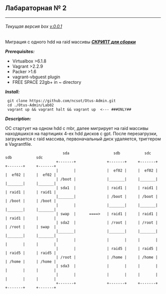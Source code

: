 ## Лабараторная № 2
______________________
###### Текущая версия box [v.0.0.1](../packer/raidLabBox/CHANGELOG.md)
Миграция с одного hdd на raid массивы
***[СКРИПТ для сборки](../provision_scripts/migrateRAID.sh)***

***Prerequisites:***
- Virtualbox >6.1.8
- Vagrant >2.2.9
- Packer >1.6
- vagrant-vbguest plugin
- FREE SPACE 22gb+ in ~ directory

***Install:***
```
 git clone https://github.com/ncsot/Otus-Admin.git
 cd ./Otus-Admin/Lab02
 vagrant up && vagrant halt && vagrant up  <--- ###ONLY##
```
***Description:***
 
 ОС стартует на одном hdd c mbr, далее мигрирует на raid массивы находяшихся на партициях 4-ех hdd дисков c gpt. После перезагрузки, загружается с raid массива, первоначальный диск удаляется, триггером в Vagrantfile.
 ```` <!-- language: lang-none -->
                           sda                    sdb           sdc          sdb           sdc
                        +-------+              +-------+     +-------+    +-------+     +-------+ 
                        |       |              |  ef02 |     |  ef02 |    |  ef02 |     |  ef02 |
                        | /boot |              |_______|     |_______|    |_______|     |_______|
                        | sda1  |              | raid1 |     | raid1 |    | raid1 |     | raid1 |  
                        |_______|              | /boot |     | /boot |    | /boot |     | /boot |
                        |       |              |_______|     |_______|    |_______|     |_______| 
                        | swap  |      ====>   | raid1 |     | raid1 |    | raid1 |     |       |
                        | sda2  |              | /root |     | /root |    | /root |     | swap  |
                        |_______|              |_______|     |_______|    |_______|     |_______|  
                        |       |              |       |     |       |    |       |     |       | 
                        |       |              | raid5 |     | raid5 |    | raid5 |     | raid5 | 
                        | /root |              | /home |     | /home |    | /home |     | /home |
                        | sda3  |              |       |     |       |    |       |     |       |
                        |       |              |       |     |       |    |       |     |       | 
                        +-------+              +-------+     +-------+    +-------+     +-------+ 

````
